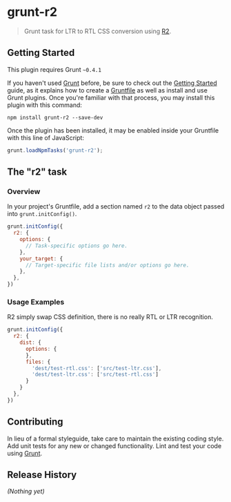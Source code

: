# grunt-r2

> Grunt task for LTR to RTL CSS conversion using [R2](https://github.com/ded/R2).

## Getting Started
This plugin requires Grunt `~0.4.1`

If you haven't used [Grunt](http://gruntjs.com/) before, be sure to check out the [Getting Started](http://gruntjs.com/getting-started) guide, as it explains how to create a [Gruntfile](http://gruntjs.com/sample-gruntfile) as well as install and use Grunt plugins. Once you're familiar with that process, you may install this plugin with this command:

```shell
npm install grunt-r2 --save-dev
```

Once the plugin has been installed, it may be enabled inside your Gruntfile with this line of JavaScript:

```js
grunt.loadNpmTasks('grunt-r2');
```

## The "r2" task

### Overview
In your project's Gruntfile, add a section named `r2` to the data object passed into `grunt.initConfig()`.

```js
grunt.initConfig({
  r2: {
    options: {
      // Task-specific options go here.
    },
    your_target: {
      // Target-specific file lists and/or options go here.
    },
  },
})
```

### Usage Examples

R2 simply swap CSS definition, there is no really RTL or LTR recognition.

```js
grunt.initConfig({
  r2: {
    dist: {
      options: {
      },
      files: {
        'dest/test-rtl.css': ['src/test-ltr.css'],
        'dest/test-ltr.css': ['src/test-rtl.css']
      }
    }
  },
})
```

## Contributing
In lieu of a formal styleguide, take care to maintain the existing coding style. Add unit tests for any new or changed functionality. Lint and test your code using [Grunt](http://gruntjs.com/).

## Release History
_(Nothing yet)_
